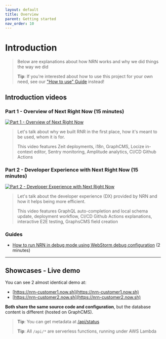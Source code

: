 ```yaml
---
layout: default
title: Overview
parent: Getting started
nav_order: 10
---
```


# Introduction

> Below are explanations about how NRN works and why we did things the way we did
>
> **Tip**: If you're interested about how to use this project for your own need, see our ["How to use" Guide](./README_HOW_TO_USE.md) instead!

## Introduction videos

### Part 1 - Overview of Next Right Now (15 minutes)
[![Part 1 - Overview of Next Right Now](https://img.youtube.com/vi/kltkFwnFL-k/maxresdefault.jpg)](http://youtu.be/kltkFwnFL-k?hd=1)

> Let's talk about why we built RNR in the first place, how it's meant to be used, whom it is for.
>
> This video features Zeit deployments, i18n, GraphCMS, Locize in-context editor, Sentry monitoring, Amplitude analytics, CI/CD Github Actions

### Part 2 - Developer Experience with Next Right Now (15 minutes)
[![Part 2 - Developer Experience with Next Right Now](https://img.youtube.com/vi/fGlgIEeUqFg/maxresdefault.jpg)](http://youtu.be/fGlgIEeUqFg?hd=1)

> Let's talk about the developer experience (DX) provided by NRN and how it helps being more efficient.
>
> This video features GraphQL auto-completion and local schema update, deployment workflow, CI/CD Github Actions explanations, interactive E2E testing, GraphsCMS field creation

### Guides
- [How to run NRN in debug mode using WebStorm debug configuration](http://youtu.be/3vbkiRAT4e8?hd=1) (2 minutes)

---

## Showcases - Live demo

You can see 2 almost identical demo at:
- [https://nrn-customer1.now.sh](https://nrn-customer1.now.sh)
- [https://nrn-customer2.now.sh](https://nrn-customer2.now.sh)

**Both share the same source code and configuration**, but the database content is different (hosted on GraphCMS).

> **Tip**: You can get metadata at [/api/status](https://nrn-customer1.now.sh/api/status)
>
> **Tip**: All `/api/*` are serverless functions, running under AWS Lambda
